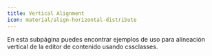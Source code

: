 ```yaml
---
title: Vertical Alignment
icon: material/align-horizontal-distribute
---
```


En esta subpágina puedes encontrar ejemplos de uso para alineación vertical de la
editor de contenido usando cssclasses.

